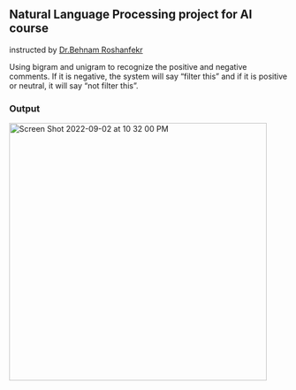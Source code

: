 ## Natural Language Processing project for AI course
instructed by [Dr.Behnam Roshanfekr](https://scholar.google.fr/citations?user=uU25R5IAAAAJ&hl=en)


Using bigram and unigram to recognize the positive and negative comments. If it is negative, the system will say “filter this” and if it is positive or neutral, it will say “not filter this”. 


### Output

<img width="466" alt="Screen Shot 2022-09-02 at 10 32 00 PM" src="https://user-images.githubusercontent.com/61980014/188211893-f8efea90-cdfb-4b59-9063-a6d75990708c.png">
